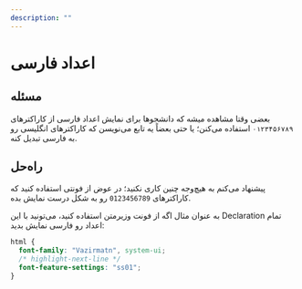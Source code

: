 ```yaml
---
description: ""
---
```


# اعداد فارسی

## مسئله

بعضی وقتا مشاهده میشه که دانشجوها برای نمایش اعداد فارسی از کاراکترهای `۰۱۲۳۴۵۶۷۸۹` استفاده می‌کنن؛
یا حتی بعضاً یه تابع می‌نویسن که کاراکترهای انگلیسی رو به فارسی تبدیل کنه.

## راه‌حل

پیشنهاد می‌کنم به هیچ‌وجه چنین کاری نکنید؛
در عوض از فونتی استفاده کنید که کاراکترهای `0123456789` رو به شکل درست نمایش بده.

به عنوان مثال اگه از فونت وزیرمتن استفاده کنید، می‌تونید با این Declaration تمام اعداد رو فارسی نمایش بدید:

```css
html {
  font-family: "Vazirmatn", system-ui;
  /* highlight-next-line */
  font-feature-settings: "ss01";
}
```
